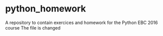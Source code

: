 # python_homework
A repository to contain exercices and homework for the Python EBC 2016 course
The file is changed
